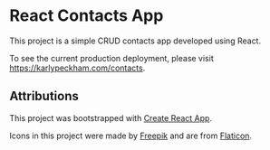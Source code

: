 # React Contacts App

This project is a simple CRUD contacts app developed using React.

To see the current production deployment, please visit https://karlypeckham.com/contacts.

## Attributions

This project was bootstrapped with [Create React App](https://github.com/facebook/create-react-app).

Icons in this project were made by [Freepik](https://www.freepik.com) and are from [Flaticon](https://www.flaticon.com).
